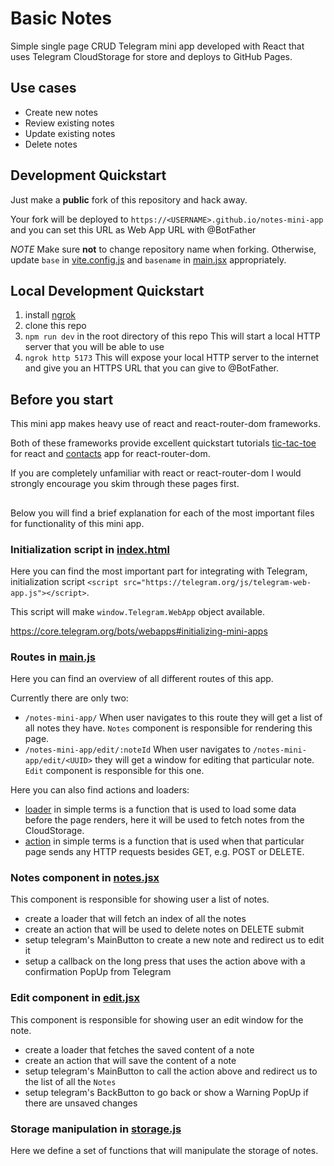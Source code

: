 # Basic Notes

Simple single page CRUD Telegram mini app developed with React that uses Telegram CloudStorage for store and deploys to GitHub Pages.

## Use cases

- Create new notes
- Review existing notes
- Update existing notes
- Delete notes

## Development Quickstart

Just make a **public** fork of this repository and hack away.

Your fork will be deployed to `https://<USERNAME>.github.io/notes-mini-app` and you can set this URL as Web App URL with @BotFather

*NOTE* Make sure **not** to change repository name when forking.
Otherwise, update `base` in [vite.config.js](./vite.config.js) and `basename` in [main.jsx](./src/main.jsx) appropriately.

## Local Development Quickstart

1. install [ngrok](https://ngrok.com/)
1. clone this repo
1. `npm run dev` in the root directory of this repo
This will start a local HTTP server that you will be able to use
1. `ngrok http 5173`
This will expose your local HTTP server to the internet and give you an HTTPS URL that you can give to @BotFather.

## Before you start

This mini app makes heavy use of react and react-router-dom frameworks.

Both of these frameworks provide excellent quickstart tutorials [tic-tac-toe](https://react.dev/learn/tutorial-tic-tac-toe) for react and [contacts](https://reactrouter.com/en/main/start/tutorial) app for react-router-dom.

If you are completely unfamiliar with react or react-router-dom I would strongly encourage you skim through these pages first.

##

Below you will find a brief explanation for each of the most important files for functionality of this mini app.

### Initialization script in [index.html](./index.html)

Here you can find the most important part for integrating with Telegram, initialization script `<script src="https://telegram.org/js/telegram-web-app.js"></script>`.

This script will make `window.Telegram.WebApp` object available.

https://core.telegram.org/bots/webapps#initializing-mini-apps

### Routes in [main.js](./src/main.jsx)

Here you can find an overview of all different routes of this app.

Currently there are only two:

- `/notes-mini-app/`
When user navigates to this route they will get a list of all notes they have. `Notes` component is responsible for rendering this page.
- `/notes-mini-app/edit/:noteId`
When user navigates to `/notes-mini-app/edit/<UUID>` they will get a window for editing that particular note. `Edit` component is responsible for this one.

Here you can also find actions and loaders:

- [loader](https://reactrouter.com/en/main/route/loader) in simple terms is a function that is used to load some data before the page renders, here it will be used to fetch notes from the CloudStorage.
- [action](https://reactrouter.com/en/main/route/action) in simple terms is a function that is used when that particular page sends any HTTP requests besides GET, e.g. POST or DELETE.

### Notes component in [notes.jsx](./src/routes/notes.jsx)

This component is responsible for showing user a list of notes.

- create a loader that will fetch an index of all the notes
- create an action that will be used to delete notes on DELETE submit
- setup telegram's MainButton to create a new note and redirect us to edit it
- setup a callback on the long press that uses the action above with a confirmation PopUp from Telegram


### Edit component in [edit.jsx](./src/routes/edit.jsx)

This component is responsible for showing user an edit window for the note.

- create a loader that fetches the saved content of a note
- create an action that will save the content of a note
- setup telegram's MainButton to call the action above and redirect us to the list of all the `Notes`
- setup telegram's BackButton to go back or show a Warning PopUp if there are unsaved changes

### Storage manipulation in [storage.js](./src/storage.js)

Here we define a set of functions that will manipulate the storage of notes.

